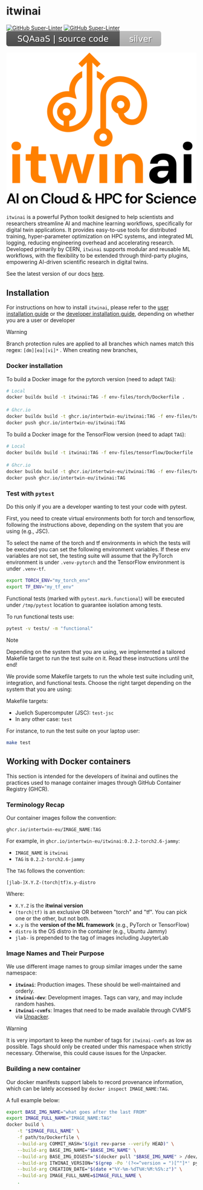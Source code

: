 # itwinai

[![GitHub Super-Linter](https://github.com/interTwin-eu/T6.5-AI-and-ML/actions/workflows/lint.yml/badge.svg)](https://github.com/marketplace/actions/super-linter)
[![GitHub Super-Linter](https://github.com/interTwin-eu/T6.5-AI-and-ML/actions/workflows/check-links.yml/badge.svg)](https://github.com/marketplace/actions/markdown-link-check)
 [![SQAaaS source code](https://github.com/EOSC-synergy/itwinai.assess.sqaaas/raw/main/.badge/status_shields.svg)](https://sqaaas.eosc-synergy.eu/#/full-assessment/report/https://raw.githubusercontent.com/eosc-synergy/itwinai.assess.sqaaas/main/.report/assessment_output.json)

![itwinai Logo](./docs/images/icon-itwinai-orange-black-subtitle.png)

`itwinai` is a powerful Python toolkit designed to help scientists and researchers streamline AI and machine learning
workflows, specifically for digital twin applications. It provides easy-to-use tools for distributed training,
hyper-parameter optimization on HPC systems, and integrated ML logging, reducing engineering overhead and accelerating
research. Developed primarily by CERN, `itwinai` supports modular and reusable ML workflows, with
the flexibility to be extended through third-party plugins, empowering AI-driven scientific research in digital twins.

See the latest version of our docs [here](https://itwinai.readthedocs.io/).

## Installation

For instructions on how to install `itwinai`, please refer to the 
[user installation guide](https://itwinai.readthedocs.io/installation/user_installation.html)
or the 
[developer installation guide](https://itwinai.readthedocs.io/installation/developer_installation.html),
depending on whether you are a user or developer

> [!WARNING]
> Branch protection rules are applied to all branches which names
> match this regex: `[dm][ea][vi]*` . When creating new branches,


### Docker installation
To  build a Docker image for the pytorch version (need to adapt `TAG`):

```bash
# Local
docker buildx build -t itwinai:TAG -f env-files/torch/Dockerfile .

# Ghcr.io
docker buildx build -t ghcr.io/intertwin-eu/itwinai:TAG -f env-files/torch/Dockerfile .
docker push ghcr.io/intertwin-eu/itwinai:TAG
```


To  build a Docker image for the TensorFlow version (need to adapt `TAG`):

```bash
# Local
docker buildx build -t itwinai:TAG -f env-files/tensorflow/Dockerfile .

# Ghcr.io
docker buildx build -t ghcr.io/intertwin-eu/itwinai:TAG -f env-files/tensorflow/Dockerfile .
docker push ghcr.io/intertwin-eu/itwinai:TAG
```

### Test with `pytest`

Do this only if you are a developer wanting to test your code with pytest.

First, you need to create virtual environments both for torch and tensorflow,
following the instructions above, depending on the system that you are using
(e.g., JSC).

To select the name of the torch and tf environments in which the tests will be
executed you can set the following environment variables.
If these env variables are not set, the testing suite will assume that the
PyTorch environment is under
`.venv-pytorch` and the TensorFlow environment is under `.venv-tf`.

```bash
export TORCH_ENV="my_torch_env"
export TF_ENV="my_tf_env"
```

Functional tests (marked with `pytest.mark.functional`) will be executed under
`/tmp/pytest` location to guarantee isolation among tests.

To run functional tests use:

```bash
pytest -v tests/ -m "functional"
```

> [!NOTE]
> Depending on the system that you are using, we implemented a tailored Makefile
> target to run the test suite on it. Read these instructions until the end!

We provide some Makefile targets to run the whole test suite including unit, integration,
and functional tests. Choose the right target depending on the system that you are using:

Makefile targets:

- Juelich Supercomputer (JSC): `test-jsc`
- In any other case: `test`

For instance, to run the test suite on your laptop user:

```bash
make test
```

## Working with Docker containers

This section is intended for the developers of itwinai and outlines the practices
used to manage container images through GitHub Container Registry (GHCR).

### Terminology Recap

Our container images follow the convention:

```text
ghcr.io/intertwin-eu/IMAGE_NAME:TAG
```

For example, in `ghcr.io/intertwin-eu/itwinai:0.2.2-torch2.6-jammy`:

- `IMAGE_NAME` is `itwinai`
- `TAG` is `0.2.2-torch2.6-jammy`

The `TAG` follows the convention:

```text
[jlab-]X.Y.Z-(torch|tf)x.y-distro
```

Where:

- `X.Y.Z` is the **itwinai version**
- `(torch|tf)` is an exclusive OR between "torch" and "tf". You can pick one or the other, but not both.
- `x.y` is the **version of the ML framework** (e.g., PyTorch or TensorFlow)
- `distro` is the OS distro in the container (e.g., Ubuntu Jammy)
- `jlab-` is prepended to the tag of images including JupyterLab

### Image Names and Their Purpose

We use different image names to group similar images under the same namespace:

- **`itwinai`**: Production images. These should be well-maintained and orderly.
- **`itwinai-dev`**: Development images. Tags can vary, and may include random
hashes.
- **`itwinai-cvmfs`**: Images that need to be made available through CVMFS via
[Unpacker](https://gitlab.cern.ch/unpacked/sync).

> [!WARNING]
> It is very important to keep the number of tags for `itwinai-cvmfs` as low
> as possible. Tags should only be created under this namespace when strictly
> necessary. Otherwise, this could cause issues for the Unpacker.

### Building a new container

Our docker manifests support labels to record provenance information, which can be lately
accessed by `docker inspect IMAGE_NAME:TAG`.

A full example below:

```bash
export BASE_IMG_NAME="what goes after the last FROM"
export IMAGE_FULL_NAME="IMAGE_NAME:TAG"
docker build \
    -t "$IMAGE_FULL_NAME" \
    -f path/to/Dockerfile \
    --build-arg COMMIT_HASH="$(git rev-parse --verify HEAD)" \
    --build-arg BASE_IMG_NAME="$BASE_IMG_NAME" \
    --build-arg BASE_IMG_DIGEST="$(docker pull "$BASE_IMG_NAME" > /dev/null 2>&1 && docker inspect "$BASE_IMG_NAME" --format='{{index .RepoDigests 0}}')" \
    --build-arg ITWINAI_VERSION="$(grep -Po '(?<=^version = ")[^"]*' pyproject.toml)" \
    --build-arg CREATION_DATE="$(date +"%Y-%m-%dT%H:%M:%S%:z")" \
    --build-arg IMAGE_FULL_NAME=$IMAGE_FULL_NAME \ 
    .
```
